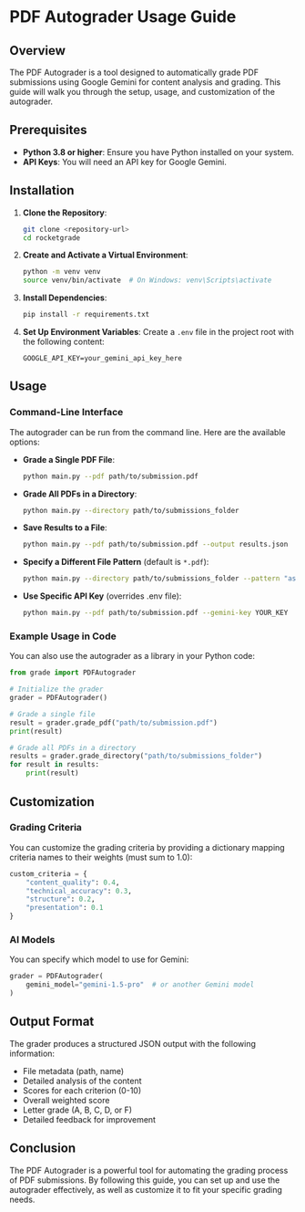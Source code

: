 # PDF Autograder Usage Guide

## Overview
The PDF Autograder is a tool designed to automatically grade PDF submissions using Google Gemini for content analysis and grading. This guide will walk you through the setup, usage, and customization of the autograder.

## Prerequisites
- **Python 3.8 or higher**: Ensure you have Python installed on your system.
- **API Keys**: You will need an API key for Google Gemini.

## Installation

1. **Clone the Repository**:
   ```bash
   git clone <repository-url>
   cd rocketgrade
   ```

2. **Create and Activate a Virtual Environment**:
   ```bash
   python -m venv venv
   source venv/bin/activate  # On Windows: venv\Scripts\activate
   ```

3. **Install Dependencies**:
   ```bash
   pip install -r requirements.txt
   ```

4. **Set Up Environment Variables**:
   Create a `.env` file in the project root with the following content:
   ```plaintext
   GOOGLE_API_KEY=your_gemini_api_key_here
   ```

## Usage

### Command-Line Interface

The autograder can be run from the command line. Here are the available options:

- **Grade a Single PDF File**:
   ```bash
   python main.py --pdf path/to/submission.pdf
   ```

- **Grade All PDFs in a Directory**:
   ```bash
   python main.py --directory path/to/submissions_folder
   ```

- **Save Results to a File**:
   ```bash
   python main.py --pdf path/to/submission.pdf --output results.json
   ```

- **Specify a Different File Pattern** (default is `*.pdf`):
   ```bash
   python main.py --directory path/to/submissions_folder --pattern "assignment*.pdf"
   ```

- **Use Specific API Key** (overrides .env file):
   ```bash
   python main.py --pdf path/to/submission.pdf --gemini-key YOUR_KEY
   ```

### Example Usage in Code

You can also use the autograder as a library in your Python code:

```python
from grade import PDFAutograder

# Initialize the grader
grader = PDFAutograder()

# Grade a single file
result = grader.grade_pdf("path/to/submission.pdf")
print(result)

# Grade all PDFs in a directory
results = grader.grade_directory("path/to/submissions_folder")
for result in results:
    print(result)
```

## Customization

### Grading Criteria
You can customize the grading criteria by providing a dictionary mapping criteria names to their weights (must sum to 1.0):

```python
custom_criteria = {
    "content_quality": 0.4,
    "technical_accuracy": 0.3,
    "structure": 0.2,
    "presentation": 0.1
}
```

### AI Models
You can specify which model to use for Gemini:

```python
grader = PDFAutograder(
    gemini_model="gemini-1.5-pro"  # or another Gemini model
)
```

## Output Format
The grader produces a structured JSON output with the following information:
- File metadata (path, name)
- Detailed analysis of the content
- Scores for each criterion (0-10)
- Overall weighted score
- Letter grade (A, B, C, D, or F)
- Detailed feedback for improvement

## Conclusion
The PDF Autograder is a powerful tool for automating the grading process of PDF submissions. By following this guide, you can set up and use the autograder effectively, as well as customize it to fit your specific grading needs.
